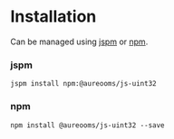 # Installation

Can be managed using
[jspm](http://jspm.io)
or [npm](https://github.com/npm/npm).

### jspm
```terminal
jspm install npm:@aureooms/js-uint32
```

### npm
```terminal
npm install @aureooms/js-uint32 --save
```

